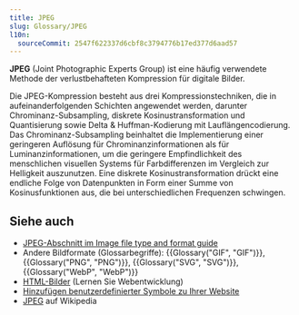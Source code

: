 ```yaml
---
title: JPEG
slug: Glossary/JPEG
l10n:
  sourceCommit: 2547f622337d6cbf8c3794776b17ed377d6aad57
---
```


**JPEG** (Joint Photographic Experts Group) ist eine häufig verwendete Methode der verlustbehafteten Kompression für digitale Bilder.

Die JPEG-Kompression besteht aus drei Kompressionstechniken, die in aufeinanderfolgenden Schichten angewendet werden, darunter Chrominanz-Subsampling, diskrete Kosinustransformation und Quantisierung sowie Delta & Huffman-Kodierung mit Lauflängencodierung. Das Chrominanz-Subsampling beinhaltet die Implementierung einer geringeren Auflösung für Chrominanzinformationen als für Luminanzinformationen, um die geringere Empfindlichkeit des menschlichen visuellen Systems für Farbdifferenzen im Vergleich zur Helligkeit auszunutzen. Eine diskrete Kosinustransformation drückt eine endliche Folge von Datenpunkten in Form einer Summe von Kosinusfunktionen aus, die bei unterschiedlichen Frequenzen schwingen.

## Siehe auch

- [JPEG-Abschnitt im Image file type and format guide](/de/docs/Web/Media/Guides/Formats/Image_types#jpeg_joint_photographic_experts_group_image)
- Andere Bildformate (Glossarbegriffe): {{Glossary("GIF", "GIF")}}, {{Glossary("PNG", "PNG")}}, {{Glossary("SVG", "SVG")}}, {{Glossary("WebP", "WebP")}}
- [HTML-Bilder](/de/docs/Learn_web_development/Core/Structuring_content/HTML_images) (Lernen Sie Webentwicklung)
- [Hinzufügen benutzerdefinierter Symbole zu Ihrer Website](/de/docs/Learn_web_development/Core/Structuring_content/Webpage_metadata#adding_custom_icons_to_your_site)
- [JPEG](https://en.wikipedia.org/wiki/JPEG) auf Wikipedia
